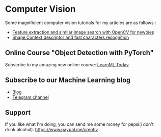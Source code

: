 # Computer Vision
Some magnificient computer vision tutorials for my articles are as follows :

- [Feature extraction and similar image search with OpenCV for newbies](https://medium.com/machine-learning-world/feature-extraction-and-similar-image-search-with-opencv-for-newbies-3c59796bf774)
- [Shape Context descriptor and fast characters recognition](https://medium.com/machine-learning-world/shape-context-descriptor-and-fast-characters-recognition-c031eac726f9)

## Online Course "Object Detection with PyTorch"
Subscribe to my amazing new online course: [LearnML.Today](http://learnml.today/)

## Subscribe to our Machine Learning blog
- [Blog](https://medium.com/machine-learning-world)
- [Telegram channel](https://t.me/ml_world)

## Support 

If you like what I'm doing, you can send me some money for pepsi(i don't drink alcohol).
https://www.paypal.me/creotiv
